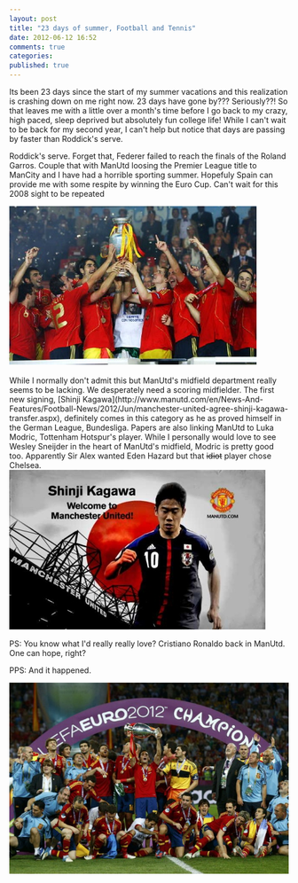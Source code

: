 ```yaml
---
layout: post
title: "23 days of summer, Football and Tennis"
date: 2012-06-12 16:52
comments: true
categories:
published: true
---
```

Its been 23 days since the start of my summer vacations and this realization is crashing down on me right now. 23 days have gone by??? Seriously??! So that leaves me with a little over a month's time before I go back to my crazy, high paced, sleep deprived but absolutely fun college life! While I can't wait to be back for my second year, I can't help but notice that days are passing by faster than Roddick's serve. 
<!--more-->
Roddick's serve. Forget that, Federer failed to reach the finals of the Roland Garros. Couple that with ManUtd loosing the Premier League title to ManCity and I have had a horrible sporting summer. Hopefuly Spain can provide me with some respite by winning the Euro Cup. Can't wait for this 2008 sight to be repeated 

<div class="aligncenter">
<img title="Spain 2008 Euro Cup winners" src="/images/posts/spaintrophy.jpg"/>
</div>

<br />
While I normally don't admit this but ManUtd's midfield department really seems to be lacking. We desperately need a scoring midfielder. The first new signing, [Shinji Kagawa](http://www.manutd.com/en/News-And-Features/Football-News/2012/Jun/manchester-united-agree-shinji-kagawa-transfer.aspx), definitely comes in this category as he as proved himself in the German League, Bundesliga. Papers are also linking ManUtd to Luka Modric, Tottenham Hotspur's player. While I personally would love to see Wesley Sneijder in the heart of ManUtd's midfield, Modric is pretty good too. Apparently Sir Alex wanted Eden Hazard but that <strike>idiot</strike> player chose Chelsea.

<div class="aligncenter">
<img title="Shinji Kagawa" src="/images/posts/kagawa.jpg"/>
</div>


PS: You know what I'd really really love? Cristiano Ronaldo back in ManUtd. One can hope, right?

PPS: And it happened. 

<div class="aligncenter">
<img title="Spain 2012 Euro Cup winners" src="/images/posts/spain2012.jpg"/>
</div>